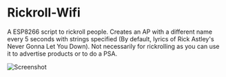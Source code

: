 # Rickroll-Wifi
A ESP8266 script to rickroll people. Creates an AP with a different name every 5 seconds with strings specified (By default, lyrics of Rick Astley's Never Gonna Let You Down). Not necessarily for rickrolling as you can use it to advertise products or to do a PSA.

![Screenshot](http://i.stack.imgur.com/PHMxi.jpg)
